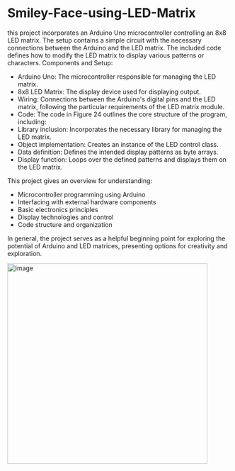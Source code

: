 # Smiley-Face-using-LED-Matrix

this project incorporates an Arduino Uno microcontroller controlling an 8x8 LED matrix. The setup contains a simple circuit with the necessary connections between the Arduino and the LED matrix. The included code defines how to modify the LED matrix to display various patterns or characters.
Components and Setup:
- Arduino Uno: The microcontroller responsible for managing the LED matrix.
- 8x8 LED Matrix: The display device used for displaying output.
- Wiring: Connections between the Arduino's digital pins and the LED matrix, following the particular requirements of the LED matrix module.
- Code: The code in Figure 24 outlines the core structure of the program, including:
- Library inclusion: Incorporates the necessary library for managing the LED matrix.
- Object implementation: Creates an instance of the LED control class.
- Data definition: Defines the intended display patterns as byte arrays.
- Display function: Loops over the defined patterns and displays them on the LED matrix.

This project gives an overview for understanding:
- Microcontroller programming using Arduino
- Interfacing with external hardware components
- Basic electronics principles
- Display technologies and control
- Code structure and organization

In general, the project serves as a helpful beginning point for exploring the potential of Arduino and LED matrices, presenting options for creativity and exploration.

<img width="452" alt="image" src="https://github.com/user-attachments/assets/893ef997-9e1a-4a1f-b5d1-5f79611186d1">
